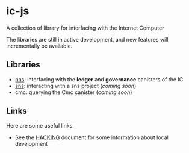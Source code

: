 # ic-js

A collection of library for interfacing with the Internet Computer

The libraries are still in active development, and new features will incrementally be available.

## Libraries

- [nns](/packages/nns): interfacing with the **ledger** and **governance** canisters of the IC
- [sns](/packages/sns): interacting with a sns project (_coming soon_)
- cmc: querying the Cmc canister (_coming soon_)

## Links

Here are some useful links:

- See the [HACKING](/HACKING.md) document for some information about local development 
